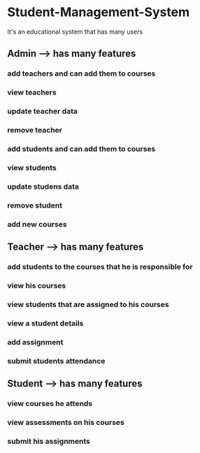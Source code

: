 # Student-Management-System
It's an educational system that has many users
## Admin --> has many features
###    add teachers and can add them to courses
###    view teachers 
###    update teacher data
###    remove teacher
###    add students and can add them to courses
###    view students
###    update studens data 
###    remove student
###    add new courses 

## Teacher --> has many features
###    add students to the courses that he is responsible for
###    view his courses 
###    view students that are assigned to his courses
###    view a student details 
###    add assignment 
###    submit students attendance 

## Student --> has many features
###   view courses he attends
###   view assessments on his courses
###   submit his assignments 



